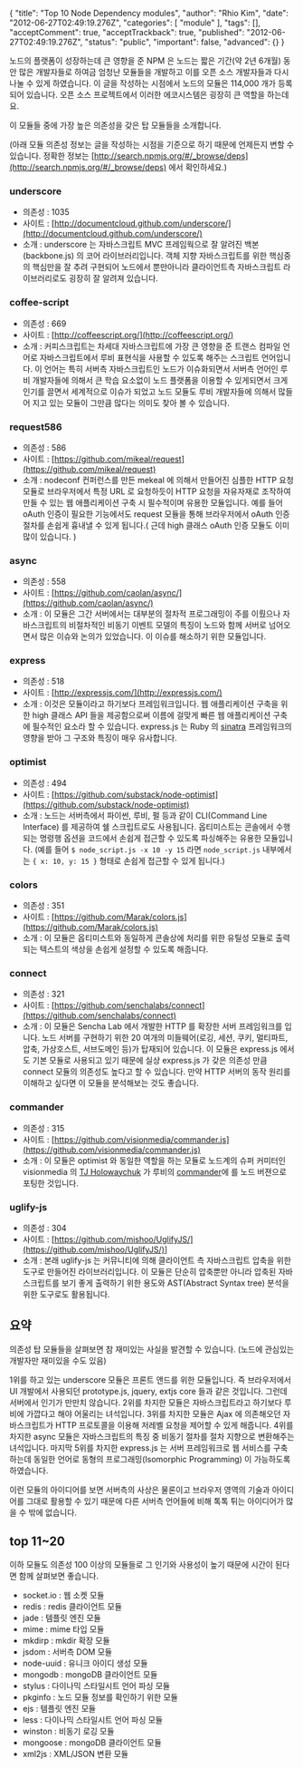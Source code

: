 {
    "title": "Top 10  Node Dependency modules",
    "author": "Rhio Kim",
    "date": "2012-06-27T02:49:19.276Z",
    "categories": [
        "module"
    ],
    "tags": [],
    "acceptComment": true,
    "acceptTrackback": true,
    "published": "2012-06-27T02:49:19.276Z",
    "status": "public",
    "important": false,
    "advanced": {}
}

노드의 플랫폼이 성장하는데 큰 영향을 준 NPM 은 노드는 짧은 기간(약 2년 6개월) 동안 많은 개발자들로 하여금 엄청난 모듈들을 개발하고 이를 오픈 소스 개발자들과 다시 나눌 수 있게 하였습니다.  이 글을 작성하는 시점에서 노드의 모듈은 114,000 개가 등록되어 있습니다.  오픈 소스 프로젝트에서 이러한 에코시스템은 굉장히 큰 역할을 하는데요.

이 모듈들 중에 가장 높은 의존성을 갖은 탑 모듈들을 소개합니다.

(아래 모듈 의존성 정보는 글을 작성하는 시점을 기준으로 하기 때문에 언제든지 변할 수 있습니다.  정확한 정보는 [http://search.npmjs.org/#/_browse/deps](http://search.npmjs.org/#/_browse/deps) 에서 확인하세요.)

### underscore
* 의존성 : 1035
* 사이트 :  [http://documentcloud.github.com/underscore/](http://documentcloud.github.com/underscore/)
* 소개 : underscore 는 자바스크립트 MVC 프레임웍으로 잘 알려진 백본(backbone.js) 의 코어 라이브러리입니다. 객체 지향 자바스크립트를 위한 핵심중의 핵심만을 잘 추려 구현되어 노드에서 뿐만아니라 클라이언트측 자바스크립트 라이브러리로도 굉장히 잘 알려져 있습니다.  

### coffee-script
* 의존성 : 669
* 사이트 : [http://coffeescript.org/](http://coffeescript.org/)
* 소개 : 커피스크립트는 차세대 자바스크립트에 가장 큰 영향을 준 트랜스 컴파일 언어로 자바스크립트에서 루비 표현식을 사용할 수 있도록 해주는 스크립트 언어입니다.  이 언어는 특히 서버측 자바스크립트인 노드가 이슈화되면서 서버측 언어인 루비 개발자들에 의해서 큰 학습 요소없이 노드 플랫폼을 이용할 수 있게되면서 크게 인기를 끌면서 세계적으로 이슈가 되었고 노드 모듈도 루비 개발자들에 의해서 많들어 지고 있는 모듈이 그만큼 많다는 의미도 찾아 볼 수 있습니다.

### request586
* 의존성 : 586
* 사이트 : [https://github.com/mikeal/request](https://github.com/mikeal/request)
* 소개 : nodeconf 컨퍼런스를 만든 mekeal 에 의해서 만들어진 심플한 HTTP 요청 모듈로 브라우저에서 특정 URL 로 요청하듯이 HTTP 요청을 자유자재로 조작하여 만들 수 있는 웹 애플리케이션 구축 시 필수적이며 유용한 모듈입니다. 예를 들어 oAuth 인증이 필요한 기능에서도 request 모듈을 통해 브라우저에서 oAuth 인증 절차를 손쉽게 흉내낼 수 있게 됩니다.( 근데 high 클래스 oAuth 인증 모듈도 이미 많이 있습니다. )

### async
* 의존성 : 558
* 사이트 : [https://github.com/caolan/async/](https://github.com/caolan/async/)
* 소개 : 이 모듈은 그간 서버에서는 대부분의 절차적 프로그래밍이 주를 이뤘으나 자바스크립트의 비절차적인 비동기 이벤트 모델의 특징이 노드와 함께 서버로 넘어오면서 많은 이슈와 논의가 있었습니다.  이 이슈를 해소하기 위한 모듈입니다. 

### express
* 의존성 : 518
* 사이트 : [http://expressjs.com/](http://expressjs.com/)
* 소개 : 이것은 모듈이라고 하기보다 프레임워크입니다. 웹 애플리케이션 구축을 위한 high 클래스 API 들을 제공함으로써 이름에 걸맞게 빠른 웹 애플리케이션 구축에 필수적인 요소라 할 수 있습니다. express.js 는 Ruby 의 [sinatra](http://www.sinatrarb.com/) 프레임워크의 영향을 받아 그 구조와 특징이 매우 유사합니다.

### optimist
* 의존성 : 494
* 사이트 : [https://github.com/substack/node-optimist](https://github.com/substack/node-optimist)
* 소개 : 노드는 서버측에서 파이썬, 루비, 펄 등과 같이 CLI(Command Line Interface) 를 제공하여 쉘 스크립트로도 사용됩니다.  옵티미스트는 콘솔에서 수행되는 명령행 옵션을 코드에서 손쉽게 접근할 수 있도록 파싱해주는 유용한 모듈입니다. (예를 들어 `$ node_script.js -x 10 -y 15` 라면 `node_script.js` 내부에서는 `{ x: 10, y: 15 }` 형태로 손쉽게 접근할 수 있게 됩니다.) 

### colors
* 의존성 : 351
* 사이트 : [https://github.com/Marak/colors.js](https://github.com/Marak/colors.js)
* 소개 : 이 모듈은 옵티미스트와 동일하게 콘솔상에 처리를 위한 유틸성 모듈로 출력되는 텍스트의 색상을 손쉽게 설정할 수 있도록 해줍니다.

### connect
* 의존성 : 321
* 사이트 : [https://github.com/senchalabs/connect](https://github.com/senchalabs/connect)
* 소개 : 이 모듈은 Sencha Lab 에서 개발한 HTTP 를 확장한 서버 프레임워크를 입니다.  노드 서버를 구현하기 위한 20 여개의 미들웨어(로깅, 세션, 쿠키, 멀티파트, 압축, 가상호스트, 서브도메인 등)가 탑재되어 있습니다. 이 모듈은 express.js 에서도 기본 모듈로 사용되고 있기 때문에 실상 express.js 가 갖은 의존성 만큼 connect 모듈의 의존성도 높다고 할 수 있습니다.  만약 HTTP 서버의 동작 원리를 이해하고 싶다면 이 모듈을 분석해보는 것도 좋습니다. 

### commander
* 의존성 : 315
* 사이트 : [https://github.com/visionmedia/commander.js](https://github.com/visionmedia/commander.js)
* 소개 : 이 모듈은 optimist 와 동일한 역할을 하는 모듈로 노드계의 슈퍼 커미터인 visionmedia 의 [TJ Holowaychuk](http://tjholowaychuk.com/) 가 루비의 [commander](https://github.com/visionmedia/commander)에 를 노드 버젼으로 포팅한 것입니다.

### uglify-js
* 의존성 : 304
* 사이트 : [https://github.com/mishoo/UglifyJS/](https://github.com/mishoo/UglifyJS/)]
* 소개 : 본래 uglify-js 는 커뮤니티에 의해 클라이언트 측 자바스크립트 압축을 위한 도구로 만들어진 라이브러리입니다. 이 모듈은 단순히 압축뿐만 아니라 압축된 자바스크립트를 보기 좋게 출력하기 위한 용도와 AST(Abstract Syntax tree) 분석을 위한 도구로도 활용됩니다.

## 요약
의존성 탑 모듈들을 살펴보면 참 재미있는 사실을 발견할 수 있습니다. (노드에 관심있는 개발자만 재미있을 수도 있음)

1위를 하고 있는 underscore 모듈은 프론트 앤드를 위한 모듈입니다. 즉 브라우저에서 UI 개발에서 사용되던 prototype.js, jquery, extjs core 들과 같은 것입니다. 그런데 서버에서 인기가 만만치 않습니다.  2위를 차지한 모듈은 자바스크립트라고 하기보다 루비에 가깝다고 해야 어울리는 녀석입니다.  3위를 차지한 모듈은 Ajax 에 의존해오던 자바스크립트가 HTTP 프로토콜을 이용해 저레벨 요청을 제어할 수 있게 해줍니다. 4위를 차지한 async 모듈은 자바스크립트의 특징 중 비동기 절차를 절차 지향으로 변환해주는 녀석입니다. 마지막 5위를 차지한 express.js 는 서버 프레임워크로 웹 서비스를 구축하는데 동일한 언어로 동형의 프로그래밍(Isomorphic Programming) 이 가능하도록 하였습니다.

이런 모듈의 아이디어를 보면 서버측의 사상은 물론이고 브라우저 영역의 기술과 아이디어를 그대로 활용할 수 있기 때문에 다른 서버측 언어들에 비해 톡톡 튀는 아이디어가 많을 수 밖에 없습니다.

## top 11~20
이하 모듈도 의존성 100 이상의 모듈들로 그 인기와 사용성이 높기 때문에 시간이 된다면 함께 살펴보면 좋습니다.

* socket.io : 웹 소켓 모듈
* redis : redis 클라이언트 모듈
* jade : 템플릿 엔진 모듈
* mime : mime 타입 모듈
* mkdirp : mkdir 확장 모듈
* jsdom : 서버측 DOM 모듈
* node-uuid : 유니크 아이디 생성 모듈
* mongodb : mongoDB 클라이언트 모듈
* stylus : 다이나믹 스타일시트 언어 파싱 모듈
* pkginfo : 노드 모듈 정보를 확인하기 위한 모듈
* ejs : 템플릿 엔진 모듈
* less : 다이나믹 스타일시트 언어 파싱 모듈
* winston : 비동기 로깅 모듈
* mongoose : mongoDB 클라이언트 모듈
* xml2js : XML/JSON 변환 모듈